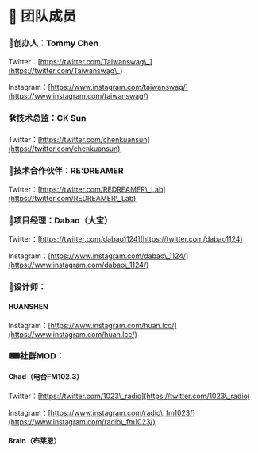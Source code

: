 # 💼 团队成员

### 👑创办人：Tommy Chen

Twitter：[https://twitter.com/Taiwanswag\_](https://twitter.com/Taiwanswag\_)

Instagram：[https://www.instagram.com/taiwanswag/](https://www.instagram.com/taiwanswag/)

### 🛠技术总监：CK Sun

Twitter：[https://twitter.com/chenkuansun](https://twitter.com/chenkuansun)

### 💪技术合作伙伴：RE:DREAMER

Twitter：[https://twitter.com/REDREAMER\_Lab](https://twitter.com/REDREAMER\_Lab)

### 👟项目经理：Dabao（大宝）

Twitter：[https://twitter.com/dabao1124](https://twitter.com/dabao1124)

Instagram：[https://www.instagram.com/dabao\_1124/](https://www.instagram.com/dabao\_1124/)

### 📐设计师：

#### HUANSHEN

Instagram：[https://www.instagram.com/huan.lcc/](https://www.instagram.com/huan.lcc/)

### ⌨社群MOD：

#### Chad（电台FM102.3）

Twitter：[https://twitter.com/1023\_radio](https://twitter.com/1023\_radio)

Instagram：[https://www.instagram.com/radio\_fm1023/](https://www.instagram.com/radio\_fm1023/)

#### Brain（布莱恩）



